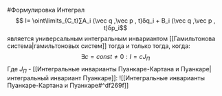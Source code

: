 #Формулировка 
Интеграл $$ I= \oint\limits_{C_t}∑︁A_i (\vec q ,\vec p , t)δq_i + B_i (\vec q ,\vec p , t)δp_i$$
является универсальным интегральным инвариантом [[Гамильтонова система|гамильтоновых систем]] тогда и только тогда, когда:$$ ∃c = const \neq 0 : I = cJ_П$$
Где $J_П$ - [[Интегральные инварианты Пуанкаре-Картана и Пуанкаре|интегральный инвариант Пуанкаре]]:
![[Интегральные инварианты Пуанкаре-Картана и Пуанкаре#^df269f]]